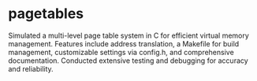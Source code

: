 # pagetables
Simulated a multi-level page table system in C for efficient virtual memory management. Features include address translation, a Makefile for build management, customizable settings via config.h, and comprehensive documentation. Conducted extensive testing and debugging for accuracy and reliability.
